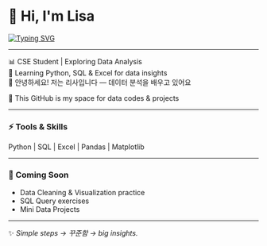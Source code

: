 # 👋 Hi, I'm Lisa  

[![Typing SVG](https://readme-typing-svg.herokuapp.com?size=28&color=00FFFF&center=true&width=800&font=Press+Start+2P&lines=👋+리사+왔어요~+✨;🔍+데이터+분석+중+📊;🐍+Learning+Python+%26+SQL+💻;📊+Aspiring+Data+Analyst+✨;💡+Turning+data+into+magic+✨;🔍+Crunching+numbers…;📈+Catching+insights+💫;🙅‍♀️+Not+Feelings+😏&duration=3000)](https://git.io/typing-svg)

---

📊 CSE Student | Exploring Data Analysis  
🌱 Learning Python, SQL & Excel for data insights  
🌸 안녕하세요! 저는 리사입니다 — 데이터 분석을 배우고 있어요

🚀 This GitHub is my space for data codes & projects  

---

### ⚡ Tools & Skills
Python | SQL | Excel | Pandas | Matplotlib  

---

### 📂 Coming Soon
- Data Cleaning & Visualization practice  
- SQL Query exercises  
- Mini Data Projects  

---

✨ *Simple steps → 꾸준함 → big insights.*


